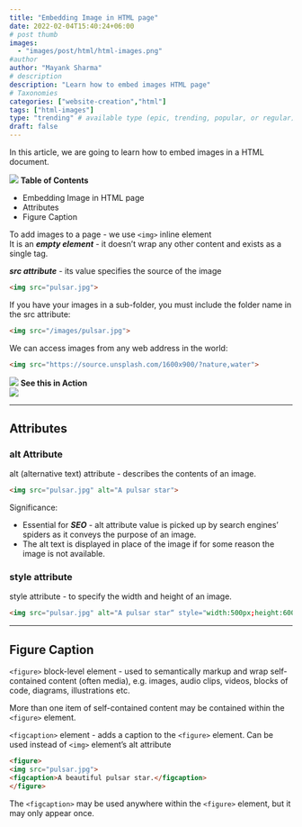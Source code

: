 ```yaml
---
title: "Embedding Image in HTML page"
date: 2022-02-04T15:40:24+06:00
# post thumb
images:
  - "images/post/html/html-images.png"
#author
author: "Mayank Sharma"
# description
description: "Learn how to embed images HTML page"
# Taxonomies
categories: ["website-creation","html"]
tags: ["html-images"]
type: "trending" # available type (epic, trending, popular, or regular)
draft: false
---
```


In this article, we are going to learn how to embed images in a HTML document. 

<div class="toc-mak">
<img src="../../images/pencil.png">
<b>Table of Contents</b>
<ul>
<li>Embedding Image in HTML page</li>
<li>Attributes</li>
<li>Figure Caption</li>
</ul>
</div>

To add images to a page - we use `<img>` inline element <br>
It is an ***empty element*** - it doesn’t wrap any other content and exists as a single tag.

***src attribute*** - its value specifies the source of the image

```html
<img src="pulsar.jpg">
```

If you have your images in a sub-folder, you must include the folder name in the src attribute:

```html
<img src="/images/pulsar.jpg">
```

We can access images from any web address in the world:

```html
<img src="https://source.unsplash.com/1600x900/?nature,water">
```

<div class="toc-mak">
  <img src="../../../images/pencil.png">
  <b>See this in Action</b><br>

<img src="https://source.unsplash.com/1600x900/?nature,water">
</div>

<hr>

## Attributes

### alt Attribute

alt (alternative text) attribute - describes the contents of an image. 

```html
<img src="pulsar.jpg" alt="A pulsar star">
```

Significance:
* Essential for ***SEO*** - alt attribute value is picked up by search engines’ spiders as it conveys the purpose of an image. 
* The alt text is displayed in place of the image if for some reason the image is not available.

### style attribute 

style attribute - to specify the width and height of an image.

```html
<img src="pulsar.jpg" alt="A pulsar star“ style="width:500px;height:600px;">
```

<hr>

## Figure Caption

`<figure>` block-level element - used to semantically markup and wrap self-contained content (often media), e.g. images, audio clips, videos, blocks of code, diagrams, illustrations etc. 

More than one item of self-contained content may be contained within the `<figure>` element.

`<figcaption>` element - adds a caption to the `<figure>` element. Can be used instead of `<img>` element’s alt attribute  

```html
<figure>
<img src="pulsar.jpg">
<figcaption>A beautiful pulsar star.</figcaption>
</figure>
```

The `<figcaption>` may be used anywhere within the `<figure>` element, but it may only appear once. 


<script src="../../js/code-block-script.js"></script>
<link rel="stylesheet" href="../../css/code-block-style.css">
